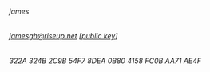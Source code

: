 ###### james
###### jamesgh@riseup.net [[public key](http://star.shopping/pgp.html)]
######  322A 324B 2C9B 54F7 8DEA  0B80 4158 FC0B AA71 AE4F
